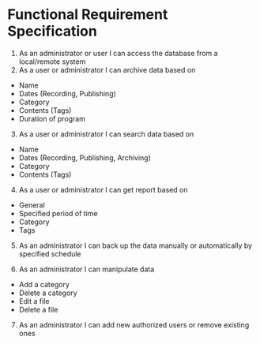 Functional Requirement Specification
=====================================

1.  As an administrator or user I can access the database from a local/remote system
2.  As a user or administrator I can archive data based on

* Name
* Dates (Recording, Publishing)
* Category
* Contents (Tags)
* Duration of program
	
3.  As a user or administrator I can search data based on

* Name
* Dates (Recording, Publishing, Archiving)
* Category
* Contents (Tags)
	 
4.  As a user or administrator I can get report based on

* General
* Specified period of time
* Category
* Tags

5.  As an administrator I can back up the data manually or automatically by specified schedule

6.  As an administrator I can manipulate data

* Add a category
* Delete a category
* Edit a file 
* Delete a file
	
7. As an administrator I can add new authorized users or remove existing ones



